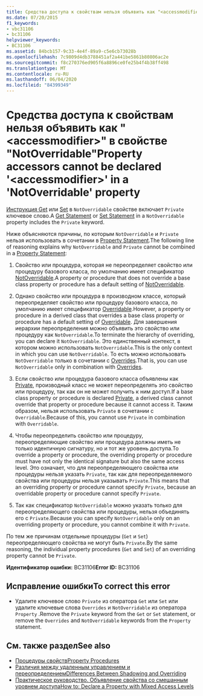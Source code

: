 ```yaml
---
title: Средства доступа к свойствам нельзя объявить как "<accessmodifier>" в свойстве "NotOverridable"
ms.date: 07/20/2015
f1_keywords:
- vbc31106
- bc31106
helpviewer_keywords:
- BC31106
ms.assetid: 84bcb157-9c33-4e4f-89a9-c5e6cb73028b
ms.openlocfilehash: 7c9809d4db3788451af2a441be5861b80806ac2e
ms.sourcegitcommit: f8c270376ed905f6a8896ce0fe25b4f4b38ff498
ms.translationtype: MT
ms.contentlocale: ru-RU
ms.lasthandoff: 06/04/2020
ms.locfileid: "84399349"
---
```

# <a name="property-accessors-cannot-be-declared-accessmodifier-in-a-notoverridable-property"></a><span data-ttu-id="25d17-102">Средства доступа к свойствам нельзя объявить как "\<accessmodifier>" в свойстве "NotOverridable"</span><span class="sxs-lookup"><span data-stu-id="25d17-102">Property accessors cannot be declared '\<accessmodifier>' in a 'NotOverridable' property</span></span>
<span data-ttu-id="25d17-103">[Инструкция Get](../language-reference/statements/get-statement.md) или [Set](../language-reference/statements/set-statement.md) в `NotOverridable` свойстве включает `Private` ключевое слово.</span><span class="sxs-lookup"><span data-stu-id="25d17-103">A [Get Statement](../language-reference/statements/get-statement.md) or [Set Statement](../language-reference/statements/set-statement.md) in a `NotOverridable` property includes the `Private` keyword.</span></span>  
  
 <span data-ttu-id="25d17-104">Ниже объясняются причины, по которым `NotOverridable` и `Private` нельзя использовать в сочетании в [Property Statement](../language-reference/statements/property-statement.md).</span><span class="sxs-lookup"><span data-stu-id="25d17-104">The following line of reasoning explains why `NotOverridable` and `Private` cannot be combined in a [Property Statement](../language-reference/statements/property-statement.md):</span></span>  
  
1. <span data-ttu-id="25d17-105">Свойство или процедура, которая не переопределяет свойство или процедуру базового класса, по умолчанию имеет спецификатор [NotOverridable](../language-reference/modifiers/notoverridable.md).</span><span class="sxs-lookup"><span data-stu-id="25d17-105">A property or procedure that does not override a base class property or procedure has a default setting of [NotOverridable](../language-reference/modifiers/notoverridable.md).</span></span>  
  
2. <span data-ttu-id="25d17-106">Однако свойство или процедура в производном классе, который переопределяет свойство или процедуру базового класса, по умолчанию имеет спецификатор [Overridable](../language-reference/modifiers/overridable.md).</span><span class="sxs-lookup"><span data-stu-id="25d17-106">However, a property or procedure in a derived class that overrides a base class property or procedure has a default setting of [Overridable](../language-reference/modifiers/overridable.md).</span></span> <span data-ttu-id="25d17-107">Для завершения иерархии переопределения можно объявить это свойство или процедуру как `NotOverridable`.</span><span class="sxs-lookup"><span data-stu-id="25d17-107">To terminate the hierarchy of overriding, you can declare it `NotOverridable`.</span></span> <span data-ttu-id="25d17-108">Это единственный контекст, в котором можно использовать `NotOverridable`.</span><span class="sxs-lookup"><span data-stu-id="25d17-108">This is the only context in which you can use `NotOverridable`.</span></span> <span data-ttu-id="25d17-109">То есть можно использовать `NotOverridable` только в сочетании с [Overrides](../language-reference/modifiers/overrides.md).</span><span class="sxs-lookup"><span data-stu-id="25d17-109">That is, you can use `NotOverridable` only in combination with [Overrides](../language-reference/modifiers/overrides.md).</span></span>  
  
3. <span data-ttu-id="25d17-110">Если свойство или процедура базового класса объявлены как [Private](../language-reference/modifiers/private.md), производный класс не может переопределять это свойство или процедуру, так как он не может получить к ним доступ.</span><span class="sxs-lookup"><span data-stu-id="25d17-110">If a base class property or procedure is declared [Private](../language-reference/modifiers/private.md), a derived class cannot override that property or procedure because it cannot access it.</span></span> <span data-ttu-id="25d17-111">Таким образом, нельзя использовать `Private` в сочетании с `Overridable`.</span><span class="sxs-lookup"><span data-stu-id="25d17-111">Because of this, you cannot use `Private` in combination with `Overridable`.</span></span>  
  
4. <span data-ttu-id="25d17-112">Чтобы переопределить свойство или процедуру, переопределяющие свойство или процедура должны иметь не только идентичную сигнатуру, но и тот же уровень доступа.</span><span class="sxs-lookup"><span data-stu-id="25d17-112">To override a property or procedure, the overriding property or procedure must have not only the identical signature but also the same access level.</span></span> <span data-ttu-id="25d17-113">Это означает, что для переопределяющего свойства или процедуры нельзя указать `Private`, так как для переопределяемого свойства или процедуры нельзя указывать `Private`.</span><span class="sxs-lookup"><span data-stu-id="25d17-113">This means that an overriding property or procedure cannot specify `Private`, because an overridable property or procedure cannot specify `Private`.</span></span>  
  
5. <span data-ttu-id="25d17-114">Так как спецификатор `NotOverridable` можно указать только для переопределяющего свойства или процедуры, нельзя объединять его с `Private`.</span><span class="sxs-lookup"><span data-stu-id="25d17-114">Because you can specify `NotOverridable` only on an overriding property or procedure, you cannot combine it with `Private`.</span></span>  
  
 <span data-ttu-id="25d17-115">По тем же причинам отдельные процедуры (`Get` и `Set`) переопределяющего свойства не могут быть `Private`.</span><span class="sxs-lookup"><span data-stu-id="25d17-115">By the same reasoning, the individual property procedures (`Get` and `Set`) of an overriding property cannot be `Private`.</span></span>  
  
 <span data-ttu-id="25d17-116">**Идентификатор ошибки:** BC31106</span><span class="sxs-lookup"><span data-stu-id="25d17-116">**Error ID:** BC31106</span></span>  
  
## <a name="to-correct-this-error"></a><span data-ttu-id="25d17-117">Исправление ошибки</span><span class="sxs-lookup"><span data-stu-id="25d17-117">To correct this error</span></span>  
  
- <span data-ttu-id="25d17-118">Удалите ключевое слово `Private` из оператора `Get` или `Set` или удалите ключевые слова `Overrides` и `NotOverridable` из оператора `Property` .</span><span class="sxs-lookup"><span data-stu-id="25d17-118">Remove the `Private` keyword from the `Get` or `Set` statement, or remove the `Overrides` and `NotOverridable` keywords from the `Property` statement.</span></span>  
  
## <a name="see-also"></a><span data-ttu-id="25d17-119">См. также раздел</span><span class="sxs-lookup"><span data-stu-id="25d17-119">See also</span></span>

- [<span data-ttu-id="25d17-120">Процедуры свойств</span><span class="sxs-lookup"><span data-stu-id="25d17-120">Property Procedures</span></span>](../programming-guide/language-features/procedures/property-procedures.md)
- [<span data-ttu-id="25d17-121">Различия между удаленным управлением и переопределением</span><span class="sxs-lookup"><span data-stu-id="25d17-121">Differences Between Shadowing and Overriding</span></span>](../programming-guide/language-features/declared-elements/differences-between-shadowing-and-overriding.md)
- [<span data-ttu-id="25d17-122">Практическое руководство. Объявление свойства со смешанным уровнем доступа</span><span class="sxs-lookup"><span data-stu-id="25d17-122">How to: Declare a Property with Mixed Access Levels</span></span>](../programming-guide/language-features/procedures/how-to-declare-a-property-with-mixed-access-levels.md)
